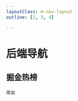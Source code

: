 ```yaml
---
layoutClass: m-nav-layout
outline: [2, 3, 4]

---
```


<script setup>
import { NAV_DATA } from './data'
import { ref } from 'vue'
const data = ref([
  {
    title: '数据加载中',
  },
])
fetch("https://htmlpng-mmo-yxvdsihnpa.cn-shenzhen.fcapp.run",{
  method: "POST",
  body: JSON.stringify({
     type:'后端'
  })

})
.then(res => res.json())
.then(juejinList => {  
  data.value = juejinList
})
.catch(err => {
data.value = [
  {
    title: '数据加载失败',
  }
]
})

</script>
<style src="./index.scss"></style>

# 后端导航

## 掘金热榜

`爬虫`

<template v-if="data.length" style='color:red'>
  <ul>
    <li v-for="item in data" :key="item.src" style=''>
      <a :href="item.src" target="_blank">{{ item.title }}</a>
    </li>
  </ul>
</template>

<style scoped>
  ul {
    list-style: none;
    padding: 0;
  }
  li {
    margin: 10px 0;
  }
  a {
    color: #058F9C;
    /* text-decoration: none; */
  }
  a:hover {
    color: #f00;
  }

</style>
